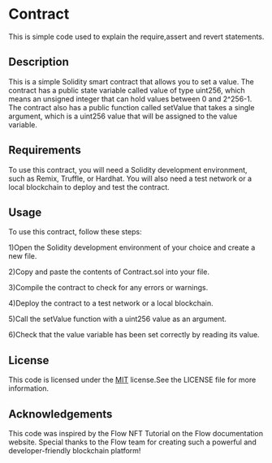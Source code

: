 
# Contract

This is simple code used to explain the require,assert and revert statements.


## Description

This is a simple Solidity smart contract that allows you to set a value. The contract has a public state variable called value of type uint256, which means an unsigned integer that can hold values between 0 and 2^256-1. The contract also has a public function called setValue that takes a single argument, which is a uint256 value that will be assigned to the value variable.
 

## Requirements

To use this contract, you will need a Solidity development environment, such as Remix, Truffle, or Hardhat. You will also need a test network or a local blockchain to deploy and test the contract.
## Usage

To use this contract, follow these steps:

1)Open the Solidity development environment of your choice and create a new file.

2)Copy and paste the contents of Contract.sol into your file.

3)Compile the contract to check for any errors or warnings.

4)Deploy the contract to a test network or a local blockchain.

5)Call the setValue function with a uint256 value as an argument.

6)Check that the value variable has been set correctly by reading its value.
## License

This code is licensed under the [MIT](https://choosealicense.com/licenses/mit/) license.See the LICENSE file for more information.


## Acknowledgements

This code was inspired by the Flow NFT Tutorial on the Flow documentation website. Special thanks to the Flow team for creating such a powerful and developer-friendly blockchain platform!
